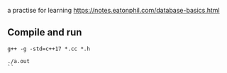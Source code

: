 

a practise for learning https://notes.eatonphil.com/database-basics.html


## Compile and run

```
g++ -g -std=c++17 *.cc *.h

./a.out
``
